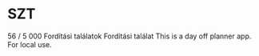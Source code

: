 # SZT
56 / 5 000 Fordítási találatok Fordítási találat This is a day off planner app. For local use.
